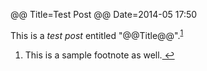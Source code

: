 @@ Title=Test Post
@@ Date=2014-05 17:50

This is a *test post* entitled "@@Title@@".<sup id="fnref:1"><a href="#fn:1" rel="footnote">1</a></sup>


<div class="footnotes"><ol>
    <li class="footnote" id="fn:1">
        <p>This is a sample footnote as well.<a href="#fnref:1" title="return to article"> ↩</a><p>
    </li>
</ol></div>




